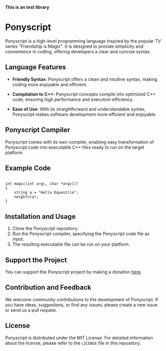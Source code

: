 **This is an test library**
# Ponyscript

Ponyscript is a high-level programming language inspired by the popular TV series "Friendship is Magic". It is designed to provide simplicity and convenience in coding, offering developers a clear and concise syntax.

## Language Features

- **Friendly Syntax**: Ponyscript offers a clean and intuitive syntax, making coding more enjoyable and efficient.

- **Compilation to C++**: Ponyscript concepts compile into optimized C++ code, ensuring high performance and execution efficiency.

- **Ease of Use**: With its straightforward and understandable syntax, Ponyscript makes software development more efficient and enjoyable.

## Ponyscript Compiler

Ponyscript comes with its own compiler, enabling easy transformation of Ponyscript code into executable C++ files ready to run on the target platform.

## Example Code

```ponyscript

int magic(int argc, char *argv[])
{
	string a = "Hello Equestria";
	neighln(a);
}
```

## Installation and Usage

1. Clone the Ponyscript repository.
2. Run the Ponyscript compiler, specifying the Ponyscript code file as input.
3. The resulting executable file can be run on your platform.

## Support the Project

You can support the Ponyscript project by making a donation [here](https://www.donationalerts.com/r/sanya_fritz).

## Contribution and Feedback

We welcome community contributions to the development of Ponyscript. If you have ideas, suggestions, or find any issues, please create a new issue or send us a pull request.

## License

Ponyscript is distributed under the MIT License. For detailed information about the license, please refer to the `LICENSE` file in this repository.
